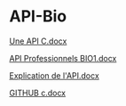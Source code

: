 # API-Bio

[Une API C.docx](https://github.com/benoit-lgrk-cv/API-Bio/files/10258398/Une.API.C.docx)

[API Professionnels BIO1.docx](https://github.com/benoit-lgrk-cv/API-Bio/files/10258395/API.Professionnels.BIO1.docx)

[Explication de l'API.docx](https://github.com/benoit-lgrk-cv/API-Bio/files/10258477/Explication.de.l.API.docx)

[GITHUB c.docx](https://github.com/benoit-lgrk-cv/API-Bio/files/10258400/GITHUB.c.docx)


